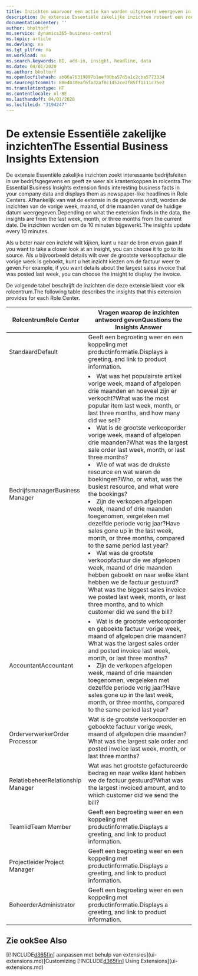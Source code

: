 ```yaml
---
title: Inzichten waarvoor een actie kan worden uitgevoerd weergeven in rolcentra | Microsoft Docs
description: De extensie Essentiële zakelijke inzichten roteert een reeks zakelijke inzichten in rolcentra.
documentationcenter: ''
author: bholtorf
ms.service: dynamics365-business-central
ms.topic: article
ms.devlang: na
ms.tgt_pltfrm: na
ms.workload: na
ms.search.keywords: BI, add-in, insight, headline, data
ms.date: 04/01/2020
ms.author: bholtorf
ms.openlocfilehash: ab06a76319897b1eef00ba57d5a1c2cba5773334
ms.sourcegitcommit: 88e4b30eaf6fa32af0c1452ce2f85ff1111c75e2
ms.translationtype: HT
ms.contentlocale: nl-BE
ms.lasthandoff: 04/01/2020
ms.locfileid: "3194247"
---
```

# <a name="the-essential-business-insights-extension"></a><span data-ttu-id="e6219-103">De extensie Essentiële zakelijke inzichten</span><span class="sxs-lookup"><span data-stu-id="e6219-103">The Essential Business Insights Extension</span></span>
<span data-ttu-id="e6219-104">De extensie Essentiële zakelijke inzichten zoekt interessante bedrijfsfeiten in uw bedrijfsgegevens en geeft ze weer als krantenkoppen in rolcentra.</span><span class="sxs-lookup"><span data-stu-id="e6219-104">The Essential Business Insights extension finds interesting business facts in your company data and displays them as newspaper-like headlines in Role Centers.</span></span> <span data-ttu-id="e6219-105">Afhankelijk van wat de extensie in de gegevens vindt, worden de inzichten van de vorige week, maand, of drie maanden vanaf de huidige datum weergegeven.</span><span class="sxs-lookup"><span data-stu-id="e6219-105">Depending on what the extension finds in the data, the insights are from the last week, month, or three months from the current date.</span></span> <span data-ttu-id="e6219-106">De inzichten worden om de 10 minuten bijgewerkt.</span><span class="sxs-lookup"><span data-stu-id="e6219-106">The insights update every 10 minutes.</span></span>  

<span data-ttu-id="e6219-107">Als u beter naar een inzicht wilt kijken, kunt u naar de bron ervan gaan.</span><span class="sxs-lookup"><span data-stu-id="e6219-107">If you want to take a closer look at an insight, you can choose it to go to its source.</span></span> <span data-ttu-id="e6219-108">Als u bijvoorbeeld details wilt over de grootste verkoopfactuur die vorige week is geboekt, kunt u het inzicht kiezen om de factuur weer te geven.</span><span class="sxs-lookup"><span data-stu-id="e6219-108">For example, if you want details about the largest sales invoice that was posted last week, you can choose the insight to display the invoice.</span></span>

<span data-ttu-id="e6219-109">De volgende tabel beschrijft de inzichten die deze extensie biedt voor elk rolcentrum.</span><span class="sxs-lookup"><span data-stu-id="e6219-109">The following table describes the insights that this extension provides for each Role Center.</span></span>

|<span data-ttu-id="e6219-110">Rolcentrum</span><span class="sxs-lookup"><span data-stu-id="e6219-110">Role Center</span></span>|<span data-ttu-id="e6219-111">Vragen waarop de inzichten antwoord geven</span><span class="sxs-lookup"><span data-stu-id="e6219-111">Questions the Insights Answer</span></span>|
|----|-----|
|<span data-ttu-id="e6219-112">Standaard</span><span class="sxs-lookup"><span data-stu-id="e6219-112">Default</span></span>|<span data-ttu-id="e6219-113">Geeft een begroeting weer en een koppeling met productinformatie.</span><span class="sxs-lookup"><span data-stu-id="e6219-113">Displays a greeting, and link to product information.</span></span>|
|<span data-ttu-id="e6219-114">Bedrijfsmanager</span><span class="sxs-lookup"><span data-stu-id="e6219-114">Business Manager</span></span>|<li> <span data-ttu-id="e6219-115">Wat was het populairste artikel vorige week, maand of afgelopen drie maanden en hoeveel zijn er verkocht?</span><span class="sxs-lookup"><span data-stu-id="e6219-115">What was the most popular item last week, month, or last three months, and how many did we sell?</span></span><br><li> <span data-ttu-id="e6219-116">Wat is de grootste verkooporder vorige week, maand of afgelopen drie maanden?</span><span class="sxs-lookup"><span data-stu-id="e6219-116">What was the largest sale order last week, month, or last three months?</span></span><br><li> <span data-ttu-id="e6219-117">Wie of wat was de drukste resource en wat waren de boekingen?</span><span class="sxs-lookup"><span data-stu-id="e6219-117">Who, or what, was the busiest resource, and what were the bookings?</span></span><br><li> <span data-ttu-id="e6219-118">Zijn de verkopen afgelopen week, maand of drie maanden toegenomen, vergeleken met dezelfde periode vorig jaar?</span><span class="sxs-lookup"><span data-stu-id="e6219-118">Have sales gone up in the last week, month, or three months, compared to the same period last year?</span></span><br><li> <span data-ttu-id="e6219-119">Wat was de grootste verkoopfactuur die we afgelopen week, maand of drie maanden hebben geboekt en naar welke klant hebben we de factuur gestuurd?</span><span class="sxs-lookup"><span data-stu-id="e6219-119">What was the biggest sales invoice we posted last week, month, or last three months, and to which customer did we send the bill?</span></span></li> |
|<span data-ttu-id="e6219-120">Accountant</span><span class="sxs-lookup"><span data-stu-id="e6219-120">Accountant</span></span>|<li> <span data-ttu-id="e6219-121">Wat is de grootste verkooporder en geboekte factuur vorige week, maand of afgelopen drie maanden?</span><span class="sxs-lookup"><span data-stu-id="e6219-121">What was the largest sales order and posted invoice last week, month, or last three months?</span></span><br><li> <span data-ttu-id="e6219-122">Zijn de verkopen afgelopen week, maand of drie maanden toegenomen, vergeleken met dezelfde periode vorig jaar?</span><span class="sxs-lookup"><span data-stu-id="e6219-122">Have sales gone up in the last week, month, or three months, compared to the same period last year?</span></span> |
|<span data-ttu-id="e6219-123">Orderverwerker</span><span class="sxs-lookup"><span data-stu-id="e6219-123">Order Processor</span></span>| <span data-ttu-id="e6219-124">Wat is de grootste verkooporder en geboekte factuur vorige week, maand of afgelopen drie maanden?</span><span class="sxs-lookup"><span data-stu-id="e6219-124">What was the largest sale order and posted invoice last week, month, or last three months?</span></span>|
|<span data-ttu-id="e6219-125">Relatiebeheer</span><span class="sxs-lookup"><span data-stu-id="e6219-125">Relationship Manager</span></span>| <span data-ttu-id="e6219-126">Wat was het grootste gefactureerde bedrag en naar welke klant hebben we de factuur gestuurd?</span><span class="sxs-lookup"><span data-stu-id="e6219-126">What was the largest invoiced amount, and to which customer did we send the bill?</span></span>|
|<span data-ttu-id="e6219-127">Teamlid</span><span class="sxs-lookup"><span data-stu-id="e6219-127">Team Member</span></span>| <span data-ttu-id="e6219-128">Geeft een begroeting weer en een koppeling met productinformatie.</span><span class="sxs-lookup"><span data-stu-id="e6219-128">Displays a greeting, and link to product information.</span></span>|
|<span data-ttu-id="e6219-129">Projectleider</span><span class="sxs-lookup"><span data-stu-id="e6219-129">Project Manager</span></span>| <span data-ttu-id="e6219-130">Geeft een begroeting weer en een koppeling met productinformatie.</span><span class="sxs-lookup"><span data-stu-id="e6219-130">Displays a greeting, and link to product information.</span></span>|
|<span data-ttu-id="e6219-131">Beheerder</span><span class="sxs-lookup"><span data-stu-id="e6219-131">Administrator</span></span>| <span data-ttu-id="e6219-132">Geeft een begroeting weer en een koppeling met productinformatie.</span><span class="sxs-lookup"><span data-stu-id="e6219-132">Displays a greeting, and link to product information.</span></span>|

## <a name="see-also"></a><span data-ttu-id="e6219-133">Zie ook</span><span class="sxs-lookup"><span data-stu-id="e6219-133">See Also</span></span>
<span data-ttu-id="e6219-134">[[!INCLUDE[d365fin](includes/d365fin_md.md)] aanpassen met behulp van extensies](ui-extensions.md)</span><span class="sxs-lookup"><span data-stu-id="e6219-134">[Customizing [!INCLUDE[d365fin](includes/d365fin_md.md)] Using Extensions](ui-extensions.md)</span></span>
